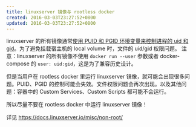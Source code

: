 ```yaml
---
title: linuxserver 镜像与 rootless docker
created: 2016-03-03T23:27:52+0800
updated: 2016-03-03T23:27:52+0800
---
```



linuxserver 的所有镜像通常[使用 PUID 和 PGID 环境变量来控制进程的 uid 和 gid](https://docs.linuxserver.io/general/understanding-puid-and-pgid/)。为了避免挂载宿主机的 local volume 时，文件的 uid/gid 权限问题。
注意：linuxserver 的所有镜像不使用 `docker run --user` 参数或者 docker-compose 的 `user: uid:gid`，这是为了兼容历史设计。

但是当用户在 rootless docker 里运行 linuxserver 镜像，就可能会出现很多问题。PUID、PGID 的控制可能会失效。文件权限问题会再次出现。以及其他问题：容器中的 Custom Services、Custom Scripts 都可能不会运行。

所以尽量不要在 rootless docker 中运行 linuxserver 镜像！

详见 https://docs.linuxserver.io/misc/non-root/
